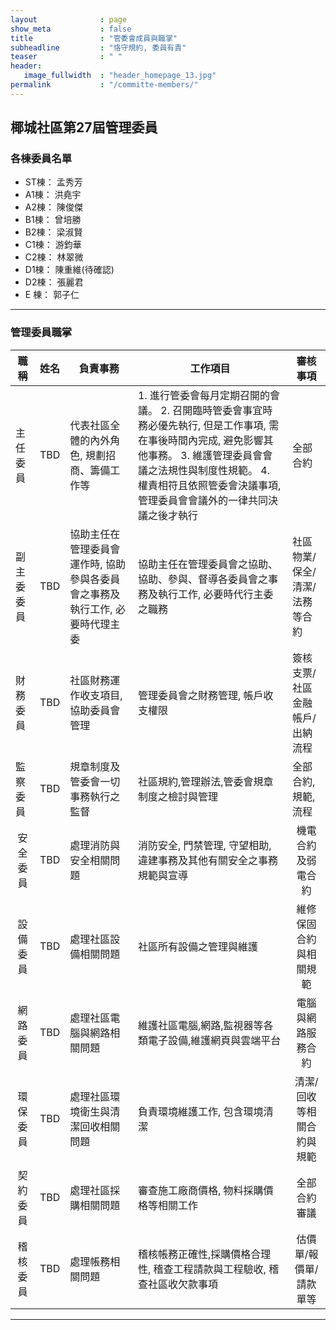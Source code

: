 ```yaml
---
layout              : page
show_meta           : false
title               : "管委會成員與職掌"
subheadline         : "恪守規約, 委員有責"
teaser              : " "
header:
   image_fullwidth  : "header_homepage_13.jpg"
permalink           : "/committe-members/"
---
```


## 椰城社區第27屆管理委員

### 各棟委員名單
* ST棟： 孟秀芳
* A1棟： 洪堯宇
* A2棟： 陳俊傑
* B1棟： 曾培勝
* B2棟： 梁淑賢
* C1棟： 游鈞華
* C2棟： 林翠微
* D1棟： 陳重維(待確認)
* D2棟： 張麗君
* E 棟： 郭子仁

---
### 管理委員職掌
<table>
<thead>
<tr>
<th><strong> 職稱 </strong></th>
<th><strong> 姓名 </strong></th>   
<th><strong> 負責事務 </strong></th>
<th><strong> 工作項目 </strong></th>
<th><strong> 審核事項 </strong></th>
</tr>
</thead>
<tbody>

<tr>
<td> 主任委員 </td>
<td> TBD </td>   
<td>代表社區全體的內外角色, 規劃招商、籌備工作等</td>
<td>
1. 進行管委會每月定期召開的會議。
2. 召開臨時管委會事宜時 務必優先執行, 但是工作事項, 需在事後時間內完成, 避免影響其他事務。
3. 維護管理委員會會議之法規性與制度性規範。
4. 權責相符且依照管委會決議事項, 管理委員會會議外的一律共同決議之後才執行</td>
<td>全部合約</td>
</tr>

<tr>
<td> 副主委委員 </td>
<td> TBD </td> 
<td>協助主任在管理委員會運作時, 協助參與各委員會之事務及執行工作, 必要時代理主委</td>
<td>協助主任在管理委員會之協助、協助、參與、督導各委員會之事務及執行工作, 必要時代行主委之職務</td>
<td>社區物業/保全/清潔/法務等合約 </td>
</tr>

<tr>
<td> 財務委員 </td>
<td> TBD </td>    
<td> 社區財務運作收支項目,協助委員會管理</td>
<td> 管理委員會之財務管理, 帳戶收支權限</td>
<td> 簽核支票/社區金融帳戶/出納流程 </td>
</tr>

<tr>
<td> 監察委員 </td>
<td> TBD </td> 
<td> 規章制度及管委會一切事務執行之監督</td>
<td> 社區規約,管理辦法,管委會規章制度之檢討與管理</div></td>
<td> 全部合約, 規範,流程</td>
</tr>

<tr>
<td><div align="center"> 安全委員 </div></td>
<td><div align="center"> TBD </div></td>       
<td><div align="left"> 處理消防與安全相關問題 </div></td>
<td><div align="left"> 消防安全, 門禁管理, 守望相助, 違建事務及其他有關安全之事務規範與宣導 </div></td>
<td><div align="center"> 機電合約及弱電合約 </div></td>   
</tr>

<tr>
<td><div align="center"> 設備委員 </div></td>
<td><div align="center"> TBD </div></td>       
<td><div align="left"> 處理社區設備相關問題 </div></td>
<td><div align="left"> 社區所有設備之管理與維護 </div></td>
<td><div align="center"> 維修保固合約與相關規範 </div></td>
</tr>
   
<tr>
<td><div align="center"> 網路委員 </div></td>
<td><div align="center"> TBD </div></td>       
<td><div align="left"> 處理社區電腦與網路相關問題</div></td>
<td><div align="left"> 維護社區電腦,網路,監視器等各類電子設備,維護網頁與雲端平台</div></td>
<td><div align="center"> 電腦與網路服務合約 </div></td>
</tr>
   
<tr>
<td><div align="center"> 環保委員 </div></td>
<td><div align="center"> TBD </div></td>       
<td><div align="left"> 處理社區環境衛生與清潔回收相關問題 </div></td>
<td><div align="left"> 負責環境維護工作, 包含環境清潔</div></td>
<td><div align="center"> 清潔/回收等相關合約與規範 </div></td>
</tr>
   
<tr>
<td><div align="center"> 契約委員 </div></td>
<td><div align="center"> TBD </div></td>       
<td><div align="left"> 處理社區採購相關問題</div></td>
<td><div align="left"> 審查施工廠商價格, 物料採購價格等相關工作</div></td>
<td><div align="center"> 全部合約審議 </div></td>
</tr>
   
<tr>
<td><div align="center"> 稽核委員 </div></td>
<td><div align="center"> TBD </div></td>       
<td><div align="left"> 處理帳務相關問題</div></td>
<td><div align="left"> 稽核帳務正確性,採購價格合理性, 稽查工程請款與工程驗收, 稽查社區收欠款事項 </div></td>
<td><div align="center"> 估價單/報價單/請款單等 </div></td>
</tr>
</table>

---




